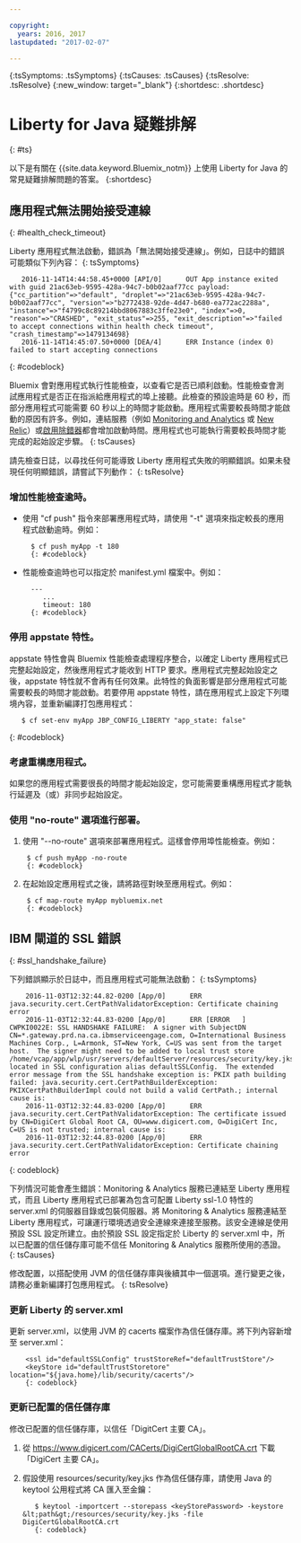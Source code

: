 ```yaml
---

copyright:
  years: 2016, 2017
lastupdated: "2017-02-07"

---
```


{:tsSymptoms: .tsSymptoms}
{:tsCauses: .tsCauses}
{:tsResolve: .tsResolve}
{:new_window: target="_blank"}
{:shortdesc: .shortdesc}

# Liberty for Java 疑難排解
{: #ts}


以下是有關在 {{site.data.keyword.Bluemix_notm}} 上使用 Liberty for Java 的常見疑難排解問題的答案。
{:shortdesc}

## 應用程式無法開始接受連線
{: #health_check_timeout}


Liberty 應用程式無法啟動，錯誤為「無法開始接受連線」。例如，日誌中的錯誤可能類似下列內容：
{: tsSymptoms}

```
   2016-11-14T14:44:58.45+0000 [API/0]      OUT App instance exited with guid 21ac63eb-9595-428a-94c7-b0b02aaf77cc payload: {"cc_partition"=>"default", "droplet"=>"21ac63eb-9595-428a-94c7-b0b02aaf77cc", "version"=>"b2772438-92de-4d47-b680-ea772ac2288a", "instance"=>"f4799c8c89214bbd8067883c3ffe23e0", "index"=>0, "reason"=>"CRASHED", "exit_status"=>255, "exit_description"=>"failed to accept connections within health check timeout", "crash_timestamp"=>1479134698}
   2016-11-14T14:45:07.50+0000 [DEA/4]      ERR Instance (index 0) failed to start accepting connections
```
{: #codeblock}

Bluemix 會對應用程式執行性能檢查，以查看它是否已順利啟動。性能檢查會測試應用程式是否正在指派給應用程式的埠上接聽。此檢查的預設逾時是 60 秒，而部分應用程式可能需要 60 秒以上的時間才能啟動。應用程式需要較長時間才能啟動的原因有許多。例如，連結服務（例如 [Monitoring and Analytics](/docs/services/monana/index.html#gettingstartedtemplate) 或 [New Relic](/docs/runtimes/liberty/newRelic.html)）或[啟用除錯器](/docs/manageapps/app_mng.html#debug)都會增加啟動時間。應用程式也可能執行需要較長時間才能完成的起始設定步驟。
{: tsCauses}

請先檢查日誌，以尋找任何可能導致 Liberty 應用程式失敗的明顯錯誤。如果未發現任何明顯錯誤，請嘗試下列動作：
{: tsResolve}

### **增加性能檢查逾時。**

* 使用 "cf push" 指令來部署應用程式時，請使用 "-t" 選項來指定較長的應用程式啟動逾時。例如：

        $ cf push myApp -t 180
        {: #codeblock}

* 性能檢查逾時也可以指定於 manifest.yml 檔案中。例如：

        ---
           ...
           timeout: 180
        {: #codeblock}

### **停用 appstate 特性。**

appstate 特性會與 Bluemix 性能檢查處理程序整合，以確定 Liberty 應用程式已完整起始設定，然後應用程式才能收到 HTTP 要求。應用程式完整起始設定之後，appstate 特性就不會再有任何效果。此特性的負面影響是部分應用程式可能需要較長的時間才能啟動。若要停用 appstate 特性，請在應用程式上設定下列環境內容，並重新編譯打包應用程式：

```
   $ cf set-env myApp JBP_CONFIG_LIBERTY "app_state: false"
```
{: #codeblock}

### **考慮重構應用程式。**

如果您的應用程式需要很長的時間才能起始設定，您可能需要重構應用程式才能執行延遲及（或）非同步起始設定。

### **使用 "no-route" 選項進行部署。**

1. 使用 "--no-route" 選項來部署應用程式。這樣會停用埠性能檢查。例如：

        $ cf push myApp -no-route
        {: #codeblock}

2. 在起始設定應用程式之後，請將路徑對映至應用程式。例如：

        $ cf map-route myApp mybluemix.net
        {: #codeblock}

## IBM 閘道的 SSL 錯誤
{: #ssl_handshake_failure}


下列錯誤顯示於日誌中，而且應用程式可能無法啟動：
{: tsSymptoms}

```
    2016-11-03T12:32:44.82-0200 [App/0]      ERR java.security.cert.CertPathValidatorException: Certificate chaining error
    2016-11-03T12:32:44.83-0200 [App/0]      ERR [ERROR   ] CWPKI0022E: SSL HANDSHAKE FAILURE:  A signer with SubjectDN CN=*.gateway.prd.na.ca.ibmserviceengage.com, O=International Business Machines Corp., L=Armonk, ST=New York, C=US was sent from the target host.  The signer might need to be added to local trust store /home/vcap/app/wlp/usr/servers/defaultServer/resources/security/key.jks, located in SSL configuration alias defaultSSLConfig.  The extended error message from the SSL handshake exception is: PKIX path building failed: java.security.cert.CertPathBuilderException: PKIXCertPathBuilderImpl could not build a valid CertPath.; internal cause is:
    2016-11-03T12:32:44.83-0200 [App/0]      ERR java.security.cert.CertPathValidatorException: The certificate issued by CN=DigiCert Global Root CA, OU=www.digicert.com, O=DigiCert Inc, C=US is not trusted; internal cause is:
    2016-11-03T12:32:44.83-0200 [App/0]      ERR java.security.cert.CertPathValidatorException: Certificate chaining error
```
{: codeblock}

下列情況可能會產生錯誤：Monitoring & Analytics 服務已連結至 Liberty 應用程式，而且 Liberty 應用程式已部署為包含可配置 Liberty ssl-1.0 特性的 server.xml 的伺服器目錄或包裝伺服器。將 Monitoring & Analytics 服務連結至 Liberty 應用程式，可讓運行環境透過安全連線來連接至服務。該安全連線是使用預設 SSL 設定所建立。由於預設 SSL 設定指定於 Liberty 的 server.xml 中，所以已配置的信任儲存庫可能不信任 Monitoring & Analytics 服務所使用的憑證。
{: tsCauses}

修改配置，以搭配使用 JVM 的信任儲存庫與後續其中一個選項。進行變更之後，請務必重新編譯打包應用程式。
{: tsResolve}

### 更新 Liberty 的 server.xml

更新 server.xml，以使用 JVM 的 cacerts 檔案作為信任儲存庫。將下列內容新增至 server.xml：

        <ssl id="defaultSSLConfig" trustStoreRef="defaultTrustStore"/>
        <keyStore id="defaultTrustStoretore" location="${java.home}/lib/security/cacerts"/>
        {: codeblock}

### 更新已配置的信任儲存庫

修改已配置的信任儲存庫，以信任「DigitCert 主要 CA」。
  1. 從 https://www.digicert.com/CACerts/DigiCertGlobalRootCA.crt 下載「DigiCert 主要 CA」。
  2. 假設使用 resources/security/key.jks 作為信任儲存庫，請使用 Java 的 keytool 公用程式將 CA 匯入至金鑰：

            $ keytool -importcert --storepass <keyStorePassword> -keystore &lt;path&gt;/resources/security/key.jks -file DigiCertGlobalRootCA.crt
            {: codeblock}
